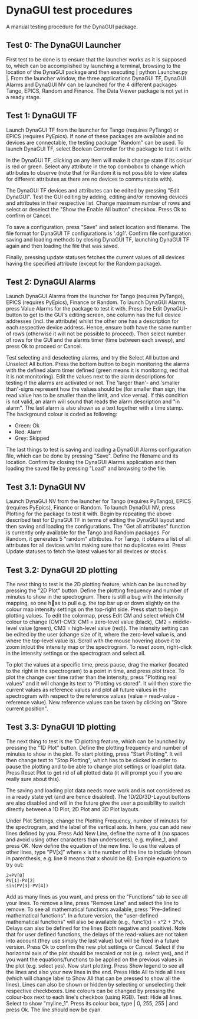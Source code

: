 # DynaGUI test procedures
A manual testing procedure for the DynaGUI package.

## Test 0: The DynaGUI Launcher
First test to be done is to ensure that the launcher works as it is supposed to, which can be accomplished by launching a terminal, browsing to the location of the DynaGUI package and then executing | python Launcher.py |. From the launcher window, the three applications DynaGUI TF, DynaGUI Alarms and DynaGUI NV can be launched for the 4 different packages Tango, EPICS, Random and Finance. The Data Viewer package is not yet in a ready stage.


## Test 1: DynaGUI TF
Launch DynaGUI TF from the launcher for Tango (requires PyTango) or EPICS (requires PyEpics). If none of these packages are available and no devices are connectable, the testing package "Random" can be used. To launch DynaGUI TF, select Boolean Controller for the package to test it with.

In the DynaGUI TF, clicking on any item will make it change state if its colour is red or green. Select any attribute in the top combobox to change which attributes to observe (note that for Random it is not possible to view states for different attributes as there are no devices to communicate with).

The DynaGUI TF devices and attributes can be edited by pressing "Edit DynaGUI". Test the GUI editing by adding, editing and/or removing devices and attributes in their respective list. Change maximum number of rows and select or deselect the "Show the Enable All button" checkbox. Press Ok to confirm or Cancel. 

To save a configuration, press "Save" and select location and filename. The file format for DynaGUI TF configurations is '.dg1'. Confirm file configuration saving and loading methods by closing DynaGUI TF, launching DynaGUI TF again and then loading the file that was saved.

Finally, pressing update statuses fetches the current values of all devices having the specified attribute (except for the Random package).


## Test 2: DynaGUI Alarms
Launch DynaGUI Alarms from the launcher for Tango (requires PyTango), EPICS (requires PyEpics), Finance or Random. To launch DynaGUI Alarms, press Value Alarms for the package to test it with. Press the Edit DynaGUI-button to get to the GUI's editing screen, one column has the full device addresses (incl. the attribute) whilst the other one has a description for each respective device address. Hence, ensure both have the same number of rows (otherwise it will not be possible to proceed). Then select number of rows for the GUI and the alarms timer (time between each sweep), and press Ok to proceed or Cancel.

Test selecting and deselecting alarms, and try the Select All button and Unselect All button. Press the bottom button to begin monitoring the alarms with the defined alarm timer defined (green means it is monitoring, red that it is not monitoring). Edit the values next to the alarm descriptions for testing if the alarms are activated or not. The 'larger than'- and 'smaller than'-signs represent how the values should be (for smaller than sign, the read value has to be smaller than the limit, and vice versa). If this condition is not valid, an alarm will sound that reads the alarm description and "in alarm". The last alarm is also shown as a text together with a time stamp. The background colour is coded as following:

- Green: Ok
- Red: Alarm
- Grey: Skipped

The last things to test is saving and loading a DynaGUI Alarms configuration file, which can be done by pressing "Save". Define the filename and its location. Confirm by closing the DynaGUI Alarms application and then loading the saved file by pressing "Load" and browsing to the file.


## Test 3.1: DynaGUI NV
Launch DynaGUI NV from the launcher for Tango (requires PyTango), EPICS (requires PyEpics), Finance or Random. To launch DynaGUI NV, press Plotting for the package to test it with. Begin by repeating the above described test for DynaGUI TF in terms of editing the DynaGUI layout and then saving and loading the configurations. The "Get all attributes" function is currently only available for the Tango and Random packages. For Random, it generates 5 "random" attributes. For Tango, it obtains a list of all attributes for all devices whilst making sure that no duplicates exist. Press Update statuses to fetch the latest values for all devices or stocks.

## Test 3.2: DynaGUI 2D plotting
The next thing to test is the 2D plotting feature, which can be launched by pressing the "2D Plot" button. Define the plotting frequency and number of minutes to show in the spectrogram. There is still a bug with the intensity mapping, so one has to pull e.g. the top bar up or down slightly on the colour map intensity settings on the top-right side. Press start to begin plotting values. To edit the colormap, press Edit CM and select which CM colour to change (CM1-CM3: CM1 = zero-level value (black), CM2 = middle-level value (green), CM3 = high-level value (red)). The intensity setting can be edited by the user (change size of it, where the zero-level value is, and where the top-level value is). Scroll with the mouse hovering above it to zoom in/out the intensity map or the spectrogram. To reset zoom, right-click in the intensity settings or the spectrogram and select all. 

To plot the values at a specific time, press pause, drag the marker (located to the right in the spectrogram) to a point in time, and press plot trace. To plot the change over time rather than the intensity, press "Plotting real values" and it will change its text to "Plotting vs stored". It will then store the current values as reference values and plot all future values in the spectrogram with respect to the reference values (value = read-value - reference value). New reference values can be taken by clicking on "Store current position".

## Test 3.3: DynaGUI 1D plotting
The next thing to test is the 1D plotting feature, which can be launched by pressing the "1D Plot" button. Define the plotting frequency and number of minutes to show in the plot. To start plotting, press "Start Plotting". It will then change text to "Stop Plotting", which has to be clicked in order to pause the plotting and to be able to change plot settings or load plot data. Press Reset Plot to get rid of all plotted data (it will prompt you if you are really sure about this).

The saving and loading plot data needs more work and is not considered as in a ready state yet (and are hence disabled). The 1D/2D/3D-Layout buttons are also disabled and will in the future give the user a possibility to switch directly between a 1D Plot, 2D Plot and 3D Plot layouts.

Under Plot Settings, change the Plotting Frequency, number of minutes for the spectrogram, and the label of the vertical axis. In here, you can add new lines defined by you. Press Add New Line, define the name of it (no spaces and avoid using other characters than underscores),  e.g. myline_1, and press OK. Now define the equation of the new line. To use the values of other lines, type "PV[x]" where x is the number of the line to include (shown in parenthesis, e.g. line 8 means that x should be 8). Example equations to try out:

	2+PV[0]
	PV[1]-PV[2]
	sin(PV[3]-PV[4])

Add as many lines as you want, and press on the "Functions" tab to see all your lines. To remove a line, press "Remove Line" and select the line to remove. To see all mathematical functions available, press "Pre-defined mathematical functions". In a future version, the "user-defined mathematical functions" will also be available (e.g., func1(x) = x^2 + 3*x). Delays can also be defined for the lines (both negative and positive). Note that for user defined functions, the delays of the read-values are not taken into account (they use simply the last value) but will be fixed in a future version. Press Ok to confirm the new plot settings or Cancel. Select if the horizontal axis of the plot should be rescaled or not (e.g. select yes), and if you want the equations/functions to be applied on the previous values in the plot (e.g. select yes). Now start plotting. Press Show legend to see all the lines and also your new lines in the end. Press Hide All to hide all lines (which will change label to Show All that can be pressed to show all the lines). Lines can also be shown or hidden by selecting or unselecting their respective checkboxes. Line colours can be changed by pressing the colour-box next to each line's checkbox (using RGB). Test: Hide all lines. Select to show "myline_1". Press its colour box, type | 0, 255, 255 | and press Ok. The line should now be cyan.






